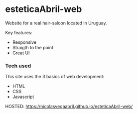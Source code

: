 #  esteticaAbril-web

Website for a real hair-saloon located in Uruguay.

Key features:
  - Responsive
  - Straigth to the point
  - Great UI

### Tech used

This site uses the 3 basics of web development:

* HTML
* CSS
* Javascript

HOSTED: https://nicolasvegaabril.github.io/esteticaAbril-web/
